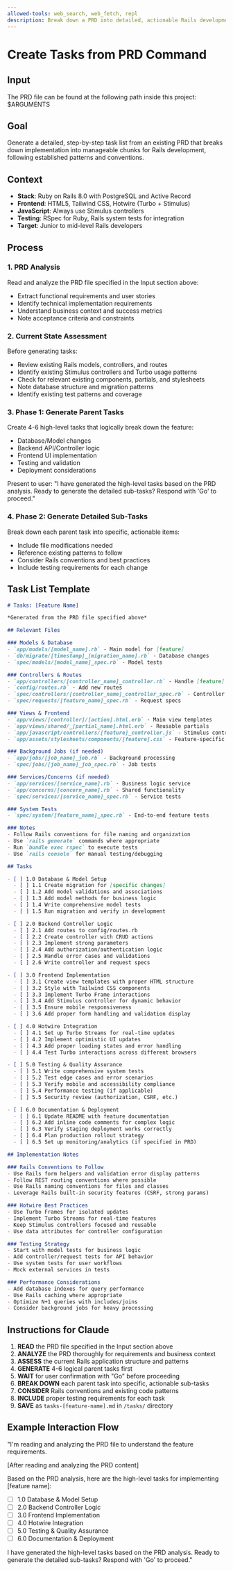 ```yaml
---
allowed-tools: web_search, web_fetch, repl
description: Break down a PRD into detailed, actionable Rails development tasks with codebase analysis
---
```


# Create Tasks from PRD Command

## Input
The PRD file can be found at the following path inside this project:
$ARGUMENTS

## Goal
Generate a detailed, step-by-step task list from an existing PRD that breaks down implementation into manageable chunks for Rails development, following established patterns and conventions.

## Context
- **Stack**: Ruby on Rails 8.0 with PostgreSQL and Active Record
- **Frontend**: HTML5, Tailwind CSS, Hotwire (Turbo + Stimulus)
- **JavaScript**: Always use Stimulus controllers
- **Testing**: RSpec for Ruby, Rails system tests for integration
- **Target**: Junior to mid-level Rails developers

## Process

### 1. PRD Analysis
Read and analyze the PRD file specified in the Input section above:
- Extract functional requirements and user stories
- Identify technical implementation requirements
- Understand business context and success metrics
- Note acceptance criteria and constraints

### 2. Current State Assessment
Before generating tasks:
- Review existing Rails models, controllers, and routes
- Identify existing Stimulus controllers and Turbo usage patterns
- Check for relevant existing components, partials, and stylesheets
- Note database structure and migration patterns
- Identify existing test patterns and coverage

### 3. Phase 1: Generate Parent Tasks
Create 4-6 high-level tasks that logically break down the feature:
- Database/Model changes
- Backend API/Controller logic
- Frontend UI implementation
- Testing and validation
- Deployment considerations

Present to user: "I have generated the high-level tasks based on the PRD analysis. Ready to generate the detailed sub-tasks? Respond with 'Go' to proceed."

### 4. Phase 2: Generate Detailed Sub-Tasks
Break down each parent task into specific, actionable items:
- Include file modifications needed
- Reference existing patterns to follow
- Consider Rails conventions and best practices
- Include testing requirements for each change

## Task List Template

```markdown
# Tasks: [Feature Name]

*Generated from the PRD file specified above*

## Relevant Files

### Models & Database
- `app/models/[model_name].rb` - Main model for [feature]
- `db/migrate/[timestamp]_[migration_name].rb` - Database changes
- `spec/models/[model_name]_spec.rb` - Model tests

### Controllers & Routes
- `app/controllers/[controller_name]_controller.rb` - Handle [feature] requests
- `config/routes.rb` - Add new routes
- `spec/controllers/[controller_name]_controller_spec.rb` - Controller tests
- `spec/requests/[feature_name]_spec.rb` - Request specs

### Views & Frontend
- `app/views/[controller]/[action].html.erb` - Main view templates
- `app/views/shared/_[partial_name].html.erb` - Reusable partials
- `app/javascript/controllers/[feature]_controller.js` - Stimulus controller
- `app/assets/stylesheets/components/[feature].css` - Feature-specific styles

### Background Jobs (if needed)
- `app/jobs/[job_name]_job.rb` - Background processing
- `spec/jobs/[job_name]_job_spec.rb` - Job tests

### Services/Concerns (if needed)
- `app/services/[service_name].rb` - Business logic service
- `app/concerns/[concern_name].rb` - Shared functionality
- `spec/services/[service_name]_spec.rb` - Service tests

### System Tests
- `spec/system/[feature_name]_spec.rb` - End-to-end feature tests

### Notes
- Follow Rails conventions for file naming and organization
- Use `rails generate` commands where appropriate
- Run `bundle exec rspec` to execute tests
- Use `rails console` for manual testing/debugging

## Tasks

- [ ] 1.0 Database & Model Setup
  - [ ] 1.1 Create migration for [specific changes]
  - [ ] 1.2 Add model validations and associations
  - [ ] 1.3 Add model methods for business logic
  - [ ] 1.4 Write comprehensive model tests
  - [ ] 1.5 Run migration and verify in development

- [ ] 2.0 Backend Controller Logic
  - [ ] 2.1 Add routes to config/routes.rb
  - [ ] 2.2 Create controller with CRUD actions
  - [ ] 2.3 Implement strong parameters
  - [ ] 2.4 Add authorization/authentication logic
  - [ ] 2.5 Handle error cases and validations
  - [ ] 2.6 Write controller and request specs

- [ ] 3.0 Frontend Implementation
  - [ ] 3.1 Create view templates with proper HTML structure
  - [ ] 3.2 Style with Tailwind CSS components
  - [ ] 3.3 Implement Turbo Frame interactions
  - [ ] 3.4 Add Stimulus controller for dynamic behavior
  - [ ] 3.5 Ensure mobile responsiveness
  - [ ] 3.6 Add proper form handling and validation display

- [ ] 4.0 Hotwire Integration
  - [ ] 4.1 Set up Turbo Streams for real-time updates
  - [ ] 4.2 Implement optimistic UI updates
  - [ ] 4.3 Add proper loading states and error handling
  - [ ] 4.4 Test Turbo interactions across different browsers

- [ ] 5.0 Testing & Quality Assurance
  - [ ] 5.1 Write comprehensive system tests
  - [ ] 5.2 Test edge cases and error scenarios
  - [ ] 5.3 Verify mobile and accessibility compliance
  - [ ] 5.4 Performance testing (if applicable)
  - [ ] 5.5 Security review (authorization, CSRF, etc.)

- [ ] 6.0 Documentation & Deployment
  - [ ] 6.1 Update README with feature documentation
  - [ ] 6.2 Add inline code comments for complex logic
  - [ ] 6.3 Verify staging deployment works correctly
  - [ ] 6.4 Plan production rollout strategy
  - [ ] 6.5 Set up monitoring/analytics (if specified in PRD)

## Implementation Notes

### Rails Conventions to Follow
- Use Rails form helpers and validation error display patterns
- Follow REST routing conventions where possible
- Use Rails naming conventions for files and classes
- Leverage Rails built-in security features (CSRF, strong params)

### Hotwire Best Practices
- Use Turbo Frames for isolated updates
- Implement Turbo Streams for real-time features
- Keep Stimulus controllers focused and reusable
- Use data attributes for controller configuration

### Testing Strategy
- Start with model tests for business logic
- Add controller/request tests for API behavior
- Use system tests for user workflows
- Mock external services in tests

### Performance Considerations
- Add database indexes for query performance
- Use Rails caching where appropriate
- Optimize N+1 queries with includes/joins
- Consider background jobs for heavy processing
```

## Instructions for Claude

1. **READ** the PRD file specified in the Input section above
2. **ANALYZE** the PRD thoroughly for requirements and business context
3. **ASSESS** the current Rails application structure and patterns
4. **GENERATE** 4-6 logical parent tasks first
5. **WAIT** for user confirmation with "Go" before proceeding
6. **BREAK DOWN** each parent task into specific, actionable sub-tasks
7. **CONSIDER** Rails conventions and existing code patterns
8. **INCLUDE** proper testing requirements for each task
9. **SAVE** as `tasks-[feature-name].md` in `/tasks/` directory

## Example Interaction Flow

"I'm reading and analyzing the PRD file to understand the feature requirements.

[After reading and analyzing the PRD content]

Based on the PRD analysis, here are the high-level tasks for implementing [feature name]:

- [ ] 1.0 Database & Model Setup
- [ ] 2.0 Backend Controller Logic
- [ ] 3.0 Frontend Implementation
- [ ] 4.0 Hotwire Integration
- [ ] 5.0 Testing & Quality Assurance
- [ ] 6.0 Documentation & Deployment

I have generated the high-level tasks based on the PRD analysis. Ready to generate the detailed sub-tasks? Respond with 'Go' to proceed."